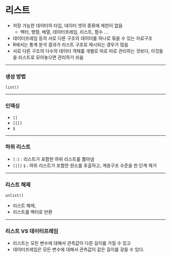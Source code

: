 # 리스트

* 저장 가능한 데이터의 타입, 데이터 셋의 종류에 제한이 없음
  * 벡터, 행렬, 배열, 데이터프레임, 리스트, 함수 ...
* 데이터프레임 등의 서로 다른 구조의 데이터를 하나로 묶을 수 있는 자료구조
* R에서는 통계 분석 결과가 리스트 구조로 제시되는 경우가 많음
* 서로 다른 구조의 다수의 데이터 객체를 개별로 따로 따로 관리하는 것보다, 이것들을 리스트로 모아놓으면 관리하기 쉬움



---



### 생성 방법

`list()`





---



### 인덱싱

* `[]` 
* `[[]]`
* `$`



---



### 하위 리스트

* `[:]` : 리스트가 포함한 하위 리스트를 뽑아냄
* `[[]]` `$` : 하위 리스트가 포함한 원소를 추출하고, 계층구조 수준을 한 단계 제거



---



### 리스트 해제

`unlist()`

* 리스트 해제,
* 리스트를 벡터로 반환



---



### 리스트 VS 데이터프레임

* 리스트는 모든 변수에 대해서 관측값이 다른 길이를 가질 수 있고
* 데이터프레임은 모든 변수에 대해서 관측값이 같은 길이를 갖을 수 있다.